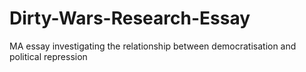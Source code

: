 # Dirty-Wars-Research-Essay
MA essay investigating the relationship between democratisation and political repression
